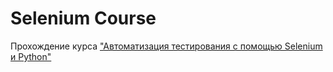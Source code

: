 <h1>Selenium Course</h1>
<p>Прохождение курса <a href="https://stepik.org/course/575/"> "Автоматизация тестирования с помощью Selenium и Python"</a>
